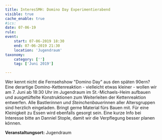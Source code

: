 ```yaml
---
title: InteresSMH: Domino Day Experimentierabend
visible: true
cache_enable: true
#ics: 
date: 07-06-19
rule: 
event:
	start: 07-06-2019 18:30
	end: 07-06-2019 21:30
	location: 'Jugendraum'
taxonomy:
	category: ['']
	tag: ['Juni 2019']

---
```

Wer kennt nicht die Fernsehshow "Domino Day" aus den späten 90ern? Eine derartige Domino-Kettenreaktion - vielleicht etwas kleiner - wollen wir am 7. Juni ab 18:30 Uhr im Jugendraum im St.-Michaels-Heim aufbauen und ausgetüftelte Konstruktionen zum Weiterleiten der Kettenreaktion entwerfen. Alle Bastler*innen und Steinchenbauer*innen aller Altersgruppen sind herzlich eingeladen. Bringt gerne Material fürs Bauen mit. Für eine Kleinigkeit zu Essen wird ebenfalls gesorgt sein. Eine kurze Info bei Interesse bitte an Danniel Stople, damit wir die Verpflegung besser planen können.


**Veranstaltungsort:** Jugendraum

